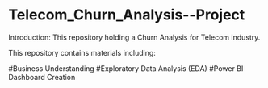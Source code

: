 # Telecom_Churn_Analysis--Project
Introduction:
This repository holding a Churn Analysis for Telecom industry.

This repository contains materials including:

#Business Understanding
#Exploratory Data Analysis (EDA)
#Power BI Dashboard Creation
